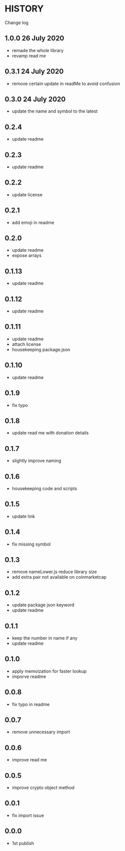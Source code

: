 <!-- if this file name is history, eslint parsing error, wtf? -->

# HISTORY

Change log

## 1.0.0 26 July 2020

- remade the whole library
- revamp read me

## 0.3.1 24 July 2020

- remove certain update in readMe to avoid confusion

## 0.3.0 24 July 2020

- update the name and symbol to the latest

## 0.2.4

- update readme

## 0.2.3

- update readme

## 0.2.2

- update license

## 0.2.1

- add emoji in readme

## 0.2.0

- update readme
- expose arrays

## 0.1.13

- update readme

## 0.1.12

- update readme

## 0.1.11

- update readme
- attach license
- housekeeping package.json

## 0.1.10

- update readme

## 0.1.9

- fix typo

## 0.1.8

- update read me with donation details

## 0.1.7

- slightly improve naming

## 0.1.6

- housekeeping code and scripts

## 0.1.5

- update link

## 0.1.4

- fix missing symbol

## 0.1.3

- remove nameLower.js reduce library size
- add extra pair not available on coinmarketcap

## 0.1.2

- update package json keyword
- update readme

## 0.1.1

- keep the number in name if any
- update readme

## 0.1.0

- apply memoization for faster lookup
- imporve readme

## 0.0.8

- fix typo in readme

## 0.0.7

- remove unnecessary import

## 0.0.6

- improve read me

## 0.0.5

- improve crypto object method

## 0.0.1

- fix import issue

## 0.0.0

- 1st publish
